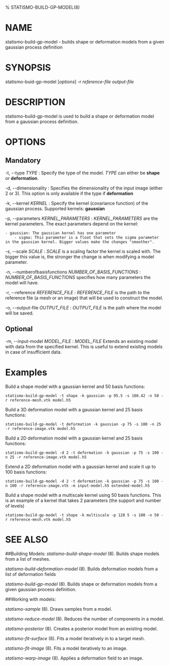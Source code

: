 % STATISMO-BUILD-GP-MODEL(8)

# NAME

statismo-build-gp-model - builds shape or deformation models from a given gaussian process definition

# SYNOPSIS

statismo-buid-gp-model [*options*] -r *reference-file* *output-file*

# DESCRIPTION

statismo-build-gp-model is used to build a shape or deformation model from a gaussian process definition.

# OPTIONS
## Mandatory

-t, \--type *TYPE*
:	Specify the type of the model. *TYPE* can either be **shape** or **deformation**.

-d, \--dimensionality 
:	Specifies the dimensionality of the input image (either 2 or 3). This option is only available if the type if **deformation**

-k, \--kernel *KERNEL* 
:	Specify the kernel (covariance function) of the gaussian process.
   Supported kernels: **gaussian**

-p, \--parameters *KERNEL_PARAMETERS*
:	*KERNEL_PARAMETERS* are the kernel parameters. The exact parameters depend on the kernel:

	- gaussian: The gaussian kernel has one parameter
		- sigma: This parameter is a float that sets the sigma parameter in the gaussian kernel. Bigger values make the changes "smoother".

<!-- 
	- kernel with 2 parameters: this is an example for man writing purposes and is commented out
		- param1: float of some sort
		- param2 boolean of some sort
-->
	
-s, \--scale *SCALE* 
:	*SCALE* is a scaling factor the kernel is scaled with. The bigger this value is, the stronger the change is when modifying a model parameter.

-n, \--numberofbasisfunctions *NUMBER_OF_BASIS_FUNCTIONS* 
:	*NUMBER_OF_BASIS_FUNCTIONS*  specifies how many parameters the model will have.

-r, \--reference *REFERENCE_FILE*
:	*REFERENCE_FILE* is the path to the reference file (a mesh or an image) that will be used to construct the model.

-o, \--output-file *OUTPUT_FILE*
:	*OUTPUT_FILE* is the path where the model will be saved.

## Optional

-m, \--input-model *MODEL_FILE*
:	*MODEL_FILE* Extends an existing model with data from the specified kernel. This is useful to extend existing models in case of insufficient data.



# Examples 

Build a shape model with a gaussian kernel and 50 basis functions:

    statismo-build-gp-model -t shape -k gaussian -p 95.5 -s 100.42 -n 50 -r reference-mesh.vtk model.h5

Build a 3D deformation model with a gaussian kernel and 25 basis functions:

    statismo-build-gp-model -t deformation -k gaussian -p 75 -s 100 -n 25 -r reference-image.vtk model.h5

Build a 2D deformation model with a gaussian kernel and 25 basis functions:

    statismo-build-gp-model -d 2 -t deformation -k gaussian -p 75 -s 100 -n 25 -r reference-image.vtk model.h5

Extend a 2D deformation model with a gaussian kernel and scale it up to 100 basis functions:

    statismo-build-gp-model -d 2 -t deformation -k gaussian -p 75 -s 100 -n 100 -r reference-image.vtk -m input-model.h5 extended-model.h5


Build a shape model with a multiscale kernel using 50 basis functions. This is an example of a kernel that takes 2 parameters
 (the support and number of levels)

    statismo-build-gp-model -t shape -k multiscale -p 128 5 -s 100 -n 50 -r reference-mesh.vtk model.h5
	


# SEE ALSO

##Building Models:
*statismo-build-shape-model* (8).
Builds shape models from a list of meshes.

*statismo-build-deformation-model* (8).
Builds deformation models from a list of deformation fields

*statismo-build-gp-model* (8).
Builds shape or deformation models from a given gaussian process definition.

##Working with models:

*statismo-sample* (8).
Draws samples from a model.

*statismo-reduce-model* (8).
Reduces the number of components in a model.

*statismo-posterior* (8).
Creates a posterior model from an existing model.

*statismo-fit-surface* (8).
Fits a model iteratively in to a target mesh.

*statismo-fit-image* (8).
Fits a model iteratively to an image.

*statismo-warp-image* (8).
Applies a deformation field to an image.